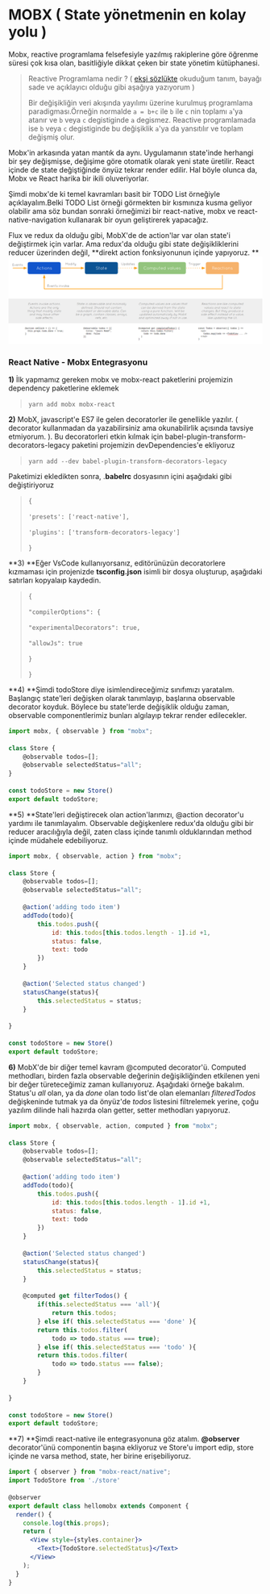 # MOBX \( State yönetmenin en kolay yolu \)

Mobx, reactive programlama felsefesiyle yazılmış rakiplerine göre öğrenme süresi çok kısa olan, basitliğiyle dikkat çeken bir state yönetim kütüphanesi.

> Reactive Programlama nedir ?  \( [ekşi sözlükte](https://eksisozluk.com/reactive-programlama--5205874) okuduğum tanım, bayağı sade ve açıklayıcı olduğu gibi aşağıya yazıyorum \)
>
> Bir değişikliğin veri akışında yayılımı üzerine kurulmuş programlama paradigması.Örneğin normalde `a = b+c` ile `b` ile `c` nin toplamı `a`'ya atanır ve `b` veya `c` degistiginde `a` degismez. Reactive programlamada ise `b` veya `c` degistiginde bu değişiklik `a`'ya da yansıtılır ve toplam değişmiş olur.

Mobx'in arkasında yatan mantık da aynı. Uygulamanın state'inde herhangi bir şey değişmişse, değişime göre otomatik olarak yeni state üretilir. React içinde de state değiştiğinde önyüz tekrar render edilir. Hal böyle olunca da, Mobx ve React harika bir ikili oluveriyorlar.

Şimdi mobx'de ki temel kavramları basit bir TODO List örneğiyle açıklayalım.Belki TODO List örneği görmekten bir kısmınıza kusma geliyor olabilir ama söz bundan sonraki örneğimizi bir react-native, mobx ve react-native-navigation kullanarak bir oyun geliştirerek yapacağız.

Flux ve redux da olduğu gibi, MobX'de de action'lar var olan state'i değiştirmek için varlar. Ama redux'da olduğu gibi state değişikliklerini reducer üzerinden değil, **direkt action fonksiyonunun içinde  yapıyoruz.  **![](/assets/mobxDiagram.png)

### React Native - Mobx Entegrasyonu

**1\)**  İlk yapmamız gereken mobx ve mobx-react paketlerini projemizin dependency paketlerine eklemek

> `yarn add mobx mobx-react`

**2\)** MobX, javascript'e ES7 ile gelen decoratorler ile genellikle yazılır. \( decorator kullanmadan da yazabilirsiniz ama okunabilirlik açısında tavsiye etmiyorum. \). Bu decoratorleri etkin kılmak için babel-plugin-transform-decorators-legacy paketini projemizin devDependencies'e  ekliyoruz

> `yarn add --dev babel-plugin-transform-decorators-legacy`

Paketimizi ekledikten sonra, .**babelrc** dosyasının içini aşağıdaki gibi değiştiriyoruz

> `{`
>
> `'presets': ['react-native'],`
>
> `'plugins': ['transform-decorators-legacy']`
>
> `}`

**3\) **Eğer VsCode kullanıyorsanız, editörünüzün decoratorlere kızmaması için projenizde **tsconfig.json** isimli bir dosya oluşturup, aşağıdaki satırları kopyalaıp kaydedin.

> `{`
>
> `"compilerOptions": {`
>
> `"experimentalDecorators": true,`
>
> `"allowJs": true`
>
> `}`
>
> `}`

**4\) **Şimdi todoStore diye isimlendireceğimiz sınıfımızı yaratalım. Başlangıç state'leri değişken olarak tanımlayıp, başlarına observable decorator koyduk. Böylece bu state'lerde değişiklik olduğu zaman, observable componentlerimiz bunları algılayıp tekrar render edilecekler.

```js
import mobx, { observable } from "mobx";

class Store {
    @observable todos=[];
    @observable selectedStatus="all";
}

const todoStore = new Store()
export default todoStore;
```

**5\) **State'leri değiştirecek olan action'larımızı, @action decorator'u yardımı ile tanımlayalım. Observable değişkenlere redux'da olduğu gibi bir reducer aracılığıyla değil, zaten class içinde tanımlı olduklarından method içinde müdahele edebiliyoruz.

```js
import mobx, { observable, action } from "mobx";

class Store {
    @observable todos=[];
    @observable selectedStatus="all";

    @action('adding todo item')
    addTodo(todo){
        this.todos.push({
            id: this.todos[this.todos.length - 1].id +1,
            status: false,
            text: todo
        })
    }

    @action('Selected status changed')
    statusChange(status){
        this.selectedStatus = status;
    }

}

const todoStore = new Store()
export default todoStore;
```

**6\)** MobX'de bir diğer temel kavram @computed decorator'ü. Computed methodları, birden fazla observable değerinin değişikliğinden etkilenen yeni bir değer türeteceğimiz zaman kullanıyoruz. Aşağıdaki örneğe bakalım. Status'u _all_ olan, ya da _done_ olan todo list'de olan elemanları _filteredTodos_ değişkeninde tutmak ya da önyüz'de _todos_ listesini filtrelemek yerine, çoğu yazılım dilinde hali hazırda olan getter, setter methodları yapıyoruz.

```js
import mobx, { observable, action, computed } from "mobx";

class Store {
    @observable todos=[];
    @observable selectedStatus="all";

    @action('adding todo item')
    addTodo(todo){
        this.todos.push({
            id: this.todos[this.todos.length - 1].id +1,
            status: false,
            text: todo
        })
    }

    @action('Selected status changed')
    statusChange(status){
        this.selectedStatus = status;
    }

    @computed get filterTodos() {
        if(this.selectedStatus === 'all'){
            return this.todos;
        } else if( this.selectedStatus === 'done' ){
        return this.todos.filter(
            todo => todo.status === true);
        } else if( this.selectedStatus === 'todo' ){
        return this.todos.filter(
            todo => todo.status === false);
        }
    }

}

const todoStore = new Store()
export default todoStore;
```

**7\) **Şimdi react-native ile entegrasyonuna göz atalım. **@observer** decorator'ünü componentin başına ekliyoruz ve Store'u import edip, store içinde ne varsa method, state, her birine erişebiliyoruz.

```jsx
import { observer } from "mobx-react/native";
import TodoStore from './store'

@observer
export default class hellomobx extends Component {
  render() {
    console.log(this.props);
    return (
      <View style={styles.container}>
        <Text>{TodoStore.selectedStatus}</Text>
      </View>
    );
  }
}
```



